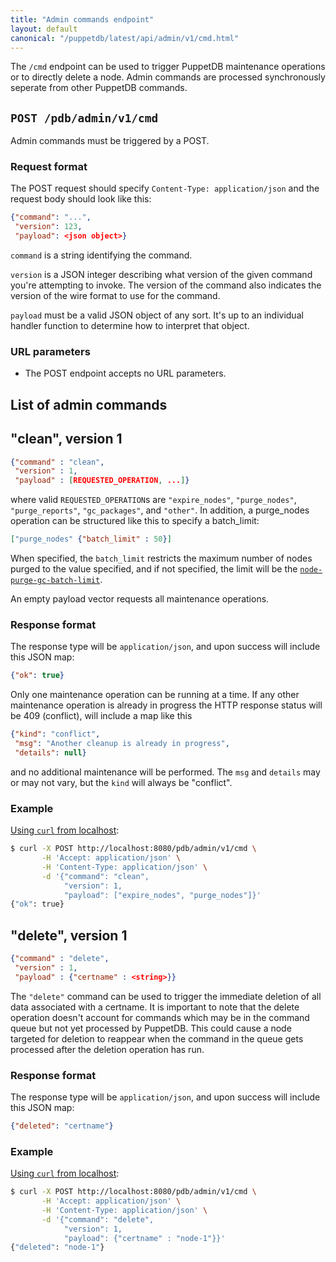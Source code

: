```yaml
---
title: "Admin commands endpoint"
layout: default
canonical: "/puppetdb/latest/api/admin/v1/cmd.html"
---
```


[curl]: ../../query/curl.html#using-curl-from-localhost-non-sslhttp
[config-purge-limit]: ../../../configure.markdown#node-purge-gc-batch-limit


The `/cmd` endpoint can be used to trigger PuppetDB maintenance
operations or to directly delete a node.  Admin commands are processed
synchronously seperate from other PuppetDB commands.

## `POST /pdb/admin/v1/cmd`

Admin commands must be triggered by a POST.

### Request format

The POST request should specify `Content-Type: application/json` and
the request body should look like this:

``` json
{"command": "...",
 "version": 123,
 "payload": <json object>}
```

`command` is a string identifying the command.

`version` is a JSON integer describing what version of the given
command you're attempting to invoke. The version of the command
also indicates the version of the wire format to use for the command.

`payload` must be a valid JSON object of any sort. It's up to an
individual handler function to determine how to interpret that object.

### URL parameters

* The POST endpoint accepts no URL parameters.

## List of admin commands

## "clean", version 1

``` json
{"command" : "clean",
 "version" : 1,
 "payload" : [REQUESTED_OPERATION, ...]}
```

where valid `REQUESTED_OPERATION`s are `"expire_nodes"`,
`"purge_nodes"`, `"purge_reports"`, `"gc_packages"`, and `"other"`.
In addition, a purge_nodes operation can be structured like this to
specify a batch_limit:

``` json
["purge_nodes" {"batch_limit" : 50}]
```

When specified, the `batch_limit` restricts the maximum number of
nodes purged to the value specified, and if not specified, the limit
will be the [`node-purge-gc-batch-limit`][config-purge-limit].

An empty payload vector requests all maintenance operations.

### Response format

The response type will be `application/json`, and upon success will
include this JSON map:

``` json
{"ok": true}
```

Only one maintenance operation can be running at a time.  If any other
maintenance operation is already in progress the HTTP response status will be
409 (conflict), will include a map like this

``` json
{"kind": "conflict",
 "msg": "Another cleanup is already in progress",
 "details": null}
```

and no additional maintenance will be performed.  The `msg` and
`details` may or may not vary, but the `kind` will always be
"conflict".

### Example

[Using `curl` from localhost][curl]:

``` sh
$ curl -X POST http://localhost:8080/pdb/admin/v1/cmd \
       -H 'Accept: application/json' \
       -H 'Content-Type: application/json' \
       -d '{"command": "clean",
            "version": 1,
            "payload": ["expire_nodes", "purge_nodes"]}'
{"ok": true}
```

## "delete", version 1

``` json
{"command" : "delete",
 "version" : 1,
 "payload" : {"certname" : <string>}}
```

The `"delete"` command can be used to trigger the immediate deletion of all data
associated with a certname.  It is important to note that the delete operation
doesn't account for commands which may be in the command queue but not yet
processed by PuppetDB.  This could cause a node targeted for deletion to
reappear when the command in the queue gets processed after the deletion
operation has run.

### Response format

The response type will be `application/json`, and upon success will
include this JSON map:

``` json
{"deleted": "certname"}
```

### Example

[Using `curl` from localhost][curl]:

``` sh
$ curl -X POST http://localhost:8080/pdb/admin/v1/cmd \
       -H 'Accept: application/json' \
       -H 'Content-Type: application/json' \
       -d '{"command": "delete",
            "version": 1,
            "payload": {"certname" : "node-1"}}'
{"deleted": "node-1"}
```
